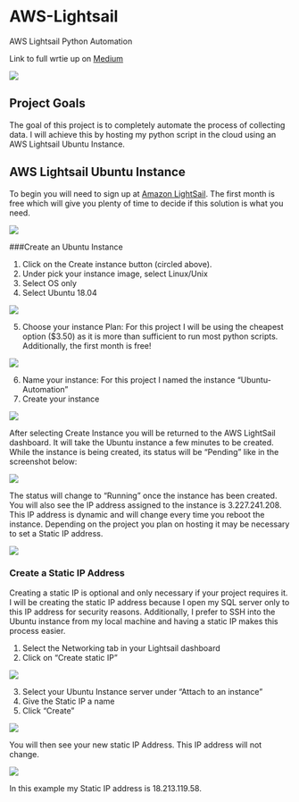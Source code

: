 # AWS-Lightsail
AWS Lightsail Python Automation 

Link to full wrtie up on [Medium][2]

[2]:https://towardsdatascience.com/automate-python-scripts-with-aws-lightsail-b8dfdd5b0a2f

![](https://github.com/Landstein/AWS-Lightsail/blob/master/images/awslightsail.png)


## Project Goals

The goal of this project is to completely automate the process of collecting data.  I will achieve this by hosting my python script in the cloud using an AWS Lightsail Ubuntu Instance.  


## AWS Lightsail Ubuntu Instance 

To begin you will need to sign up at [Amazon LightSail][1].  The first month is free which will give you plenty of time to decide if this solution is what you need. 

[1]:https://aws.amazon.com/lightsail/

![](https://github.com/Landstein/AWS-Lightsail/blob/master/images/instance_1.png)

###Create an Ubuntu Instance 

1. Click on the Create instance button (circled above). 
2. Under pick your instance image, select Linux/Unix 
3. Select OS only 
4. Select Ubuntu 18.04

![](https://github.com/Landstein/AWS-Lightsail/blob/master/images/instance_2.png)

5. Choose your instance Plan: For this project I will be using the cheapest option ($3.50) as it is more than sufficient to run most python scripts.  Additionally, the first month is free! 

![](https://github.com/Landstein/AWS-Lightsail/blob/master/images/instance_3.png)

6. Name your instance:  For this project I named the instance “Ubuntu-Automation”
7. Create your instance

![](https://github.com/Landstein/AWS-Lightsail/blob/master/images/instance_4.png)

After selecting Create Instance you will be returned to the AWS LightSail dashboard.  It will take the Ubuntu instance a few minutes to be created.  While the instance is being created, its status will be “Pending” like in the screenshot below:

![](https://github.com/Landstein/AWS-Lightsail/blob/master/images/pending.png)

The status will change to “Running” once the instance has been created.  You will also see the IP address assigned to the instance is 3.227.241.208.  This IP address is dynamic and will change every time you reboot the instance.  Depending on the project you plan on hosting it may be necessary to set a Static IP address.  

![](https://github.com/Landstein/AWS-Lightsail/blob/master/images/running.png)

### Create a Static IP Address 

Creating a static IP is optional and only necessary if your project requires it.  I will be creating the static IP address because I open my SQL server only to this IP address for security reasons.  Additionally, I prefer to SSH into the Ubuntu instance from my local machine and having a static IP makes this process easier.   

1. Select the Networking tab in your Lightsail dashboard 
2. Click on “Create static IP” 

![](https://github.com/Landstein/AWS-Lightsail/blob/master/images/ip_1.png)

3. Select your Ubuntu Instance server under “Attach to an instance”
4. Give the Static IP a name
5. Click “Create”

![](https://github.com/Landstein/AWS-Lightsail/blob/master/images/ip_2.png)

You will then see your new static IP Address.  This IP address will not change. 

![](https://github.com/Landstein/AWS-Lightsail/blob/master/images/ip_4.png)


In this example my Static IP address is 18.213.119.58.  








